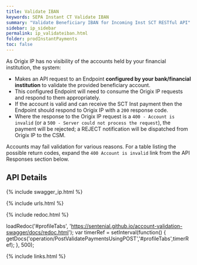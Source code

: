 ```yaml
---
title: Validate IBAN
keywords: SEPA Instant CT Validate IBAN
summary: "Validate Beneficiary IBAN for Incoming Inst SCT RESTful API"
sidebar: ip_sidebar
permalink: ip_validateiban.html
folder: prodInstantPayments
toc: false
---
```


As Origix IP has no visibility of the accounts held by your financial institution, the system:

* Makes an API request to an Endpoint <b>configured by your bank/financial institution</b> to validate the provided beneficiary account.
* This configured Endpoint will need to consume the Origix IP requests and respond to them appropriately.
* If the account is valid and can receive the SCT Inst payment then the Endpoint should respond to Origix IP with a ``200`` response code.
* Where the response to the Origix IP request is a ``400 - Account is invalid`` (or a ``500 - Server could not process the request``), the payment will be rejected; a REJECT notification will be dispatched from Origix IP to the CSM.

Accounts may fail validation for various reasons. For a table listing the possible return codes, expand the ``400 Account is invalid`` link from the API Responses section below.

## API Details

{% include swagger_ip.html %}

{% include urls.html %}

<ul id="profileTabs" class="nav nav-tabs">
    
   
</ul>
 
 {% include redoc.html %}

loadRedoc('#profileTabs', 'https://sentenial.github.io/account-validation-swagger/docs/redoc.html');
var timerRef = setInterval(function() { getDocs('operation/PostValidatePaymentsUsingPOST','#profileTabs',timerRef); }, 500);

</script>


</div>



</div>

{% include links.html %}
